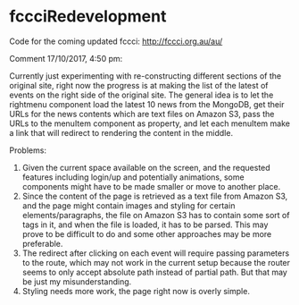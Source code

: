 # fccciRedevelopment
Code for the coming updated fccci: http://fccci.org.au/au/

Comment 17/10/2017, 4:50 pm:

Currently just experimenting with re-constructing different sections of the original site,
right now the progress is at making the list of the latest of events on the right side of the 
original site. The general idea is to let the rightmenu component load the latest 10 news from
 the MongoDB, get their URLs for the news contents which are text files on Amazon S3, pass the
 URLs to the menuItem component as property, and let each menuItem make a link that will redirect
 to rendering the content in the middle.

Problems:
1. Given the current space available on the screen, and the requested features including login/up 
and potentially animations, some components might have to be made smaller or move to another place.
2. Since the content of the page is retrieved as a text file from Amazon S3, and the page might 
contain images and styling for certain elements/paragraphs, the file on Amazon S3 has to contain 
some sort of tags in it, and when the file is loaded, it has to be parsed. This may prove to be 
difficult to do and some other approaches may be more preferable.
3. The redirect after clicking on each event will require passing parameters to the route, which may 
not work in the current setup because the router seems to only accept absolute path instead of partial
path. But that may be just my misunderstanding.
4. Styling needs more work, the page right now is overly simple.
